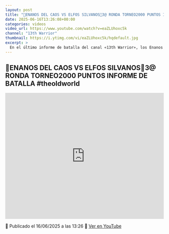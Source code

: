 ```yaml
---
layout: post
title: "🎲ENANOS DEL CAOS VS ELFOS SILVANOS🎲3@ RONDA TORNEO2000 PUNTOS INFORME DE BATALLA  #theoldworld"
date: 2025-06-16T13:26:08+00:00
categories: videos
video_url: https://www.youtube.com/watch?v=eaZLUhoxc5k
channel: "13th Warrior"
thumbnail: https://i.ytimg.com/vi/eaZLUhoxc5k/hqdefault.jpg
excerpt: >
  En el último informe de batalla del canal «13th Warrior», los Enanos del Caos se enfrentan a los Elfos Silvanos en una intensa tercera ronda de un torneo a 2000 puntos. Este emocionante enfrentamiento, ambientado en el universo de The Old World, promete ofrecer estrategias únicas y momentos memorables para los aficionados de Warhammer Fantasy. Descubre cómo se desarrolla esta épica contienda y qué ejército logra imponerse en el campo de batalla.
---
```


## 🎲ENANOS DEL CAOS VS ELFOS SILVANOS🎲3@ RONDA TORNEO2000 PUNTOS INFORME DE BATALLA  #theoldworld

<iframe width="100%" height="400" src="https://www.youtube.com/embed/eaZLUhoxc5k" frameborder="0" allowfullscreen></iframe>

📅 Publicado el 16/06/2025 a las 13:26
🔗 [Ver en YouTube](https://www.youtube.com/watch?v=eaZLUhoxc5k)
